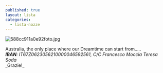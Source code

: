```yaml
---
published: true
layout: lista
categories:
  - lista-nozze
---
```

![588cc911a0e92foto.jpg]({{site.baseurl}}/images/588cc911a0e92foto.jpg)

 <div class="citazione">
 Australia, the only place where our Dreamtime can start from.....
 </div>

 
 <address>
 <strong>IBAN</strong>: IT67Z0623056210000046592561, C/C Francesco Moccia Teresa Soda
</address>
_Grazie!_
